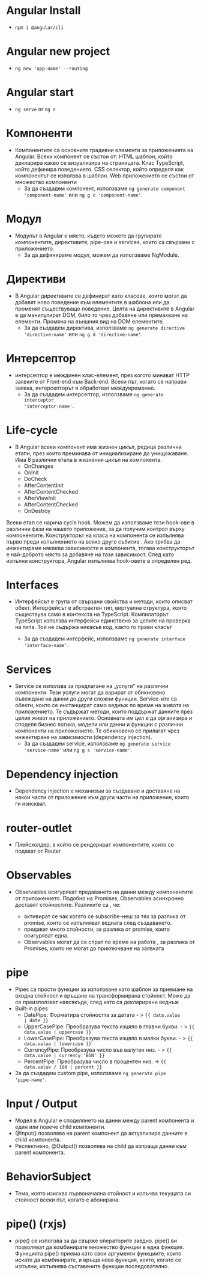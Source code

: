 # Angular Install

- <code>npm i @angular/cli</code>

# Angular new project

- <code>ng new 'app-name' --routing</code>

# Angular start

- <code>ng serve</code> or <code>ng s</code>

# Компоненти

- Компонентите са основните градивни елементи за приложенията на Angular.
  Всеки компонент се състои от: HTML шаблон, който декларира какво се визуализира на страницата.
  Клас TypeScript, който дефинира поведението. CSS селектор, който определя как компонентът се използва в шаблон.
  Web приложението се състои от множество компоненти
  - За да създадем компонент, използваме <code>ng generate component 'component-name'</code> или <code>ng g c 'component-name'</code>.

# Модул

- Модулът в Angular е място, където можете да групирате компонентите, директивите, pipe-ове и services,
  които са свързани с приложението.
  - За да дефинираме модул, можем да използваме NgModule.

# Директиви

- В Angular директивите се дефинират като класове, които могат да добавят
  ново поведение към елементите в шаблона или да променят съществуващо поведение.
  Целта на директивите в Angular е да манипулират DOM, било то чрез добавяне или
  премахване на елементи.
  Промяна на външния вид на DOM елементите.
  - За да създадем директива, използваме <code>ng generate directive 'directive-name'</code> или <code>ng g d 'directive-name'</code>.

# Интерсептор

- интерсептор е междинен клас-елемент, през когото минават HTTP заявките от Front-end към Back-end.
  Всеки път, когато се направи заявка, интерсепторът я обработват междувременно.
  - За да създадем интерсептор, използваме <code>ng generate interceptor 'interceptor-name'</code>.

# Life-cycle

- В Angular всеки компонент има жизнен цикъл, редица различни етапи, през които преминава от инициализиране до унищожаване.
  Има 8 различни етапа в жизнения цикъл на компонента.
  - OnChanges
  - OnInit
  - DoCheck
  - AfterContentInit
  - AfterContentChecked
  - AfterViewInit
  - AfterContentChecked
  - OnDestroy

Всеки етап се нарича cycle hook. Можем да използваме тези hook-ове в различни фази на нашето приложение, за да получим контрол върху компонентите. Конструкторът на класа на компонента се изпълнява първо преди изпълнението на всяко друго събитие . Ако трябва да инжектираме някакви зависимости в компонента, тогава конструкторът е най-доброто място за добавяне на тази зависимост. След като изпълни конструктора, Angular изпълнява hook-овете в определен ред.

# Interfaces

- Интерфейсът е група от свързани свойства и методи, които описват обект. Интерфейсът е абстрактен тип, виртуална структура, която съществува само в контекста на TypeScript. Компилаторът TypeScript използва интерфейси единствено за целите на проверка на типа. Той не съдържа никакъв код, както го прави класът

  - За да създадем интерфейс, използваме <code>ng generate interface 'interface-name'</code>.

# Services

- Service се използва за предлагане на „услуги“ на различни компоненти. Тези услуги могат да варират от обикновено въвеждане на данни до други сложни функции. Service-ите са обекти, които се инстанцират само веднъж по време на живота на приложението. Те съдържат методи, които поддържат данните през целия живот на приложението. Основната им цел е да организира и споделя бизнес логика, модели или данни и функции с различни компоненти на приложението. Те обикновено се прилагат чрез инжектиране на зависимости (dependency injection).
  - За да създадем service, използваме <code>ng generate service 'service-name'</code> или <code>ng g s 'service-name'</code>.

# Dependency injection

- Dependency injection е механизъм за създаване и доставяне на някои части от приложение към други части на приложение, които ги изискват.

# router-outlet

- Плейсхолдер, в който се рендерират компонентите, които се подават от Router

# Observables

- Observables осигуряват предаването на данни между компонентите от приложението. Подобно на Promises, Observables асинхронно
  доставят стойностите. Разликите са , че:

  - активират се чак когато се subscribe-неш за тях за разлика от promise, които се изпълняват веднага след създаването.
  - предават много стойности, за разлика от promise, които осигуряват една.
  - Observables могат да се спрат по време на работа , за разлика от Promises, които не могат до приключване на заявката

# pipe

- Pipes са прости функции за използване като шаблон за приемане на входна стойност и връщане на трансформирана стойност. Може да се преизползват навсякъде, след като са декларирани веднъж
- Built-in pipes
  - DatePipe: Форматира стойността за датата - > <code>{{ data.value | date }}</code>
  - UpperCasePipe: Преобразува текста изцяло в главни букви. - > <code>{{ data.value | uppercase }}</code>
  - LowerCasePipe: Преобразува текста изцяло в малки букви. - > <code>{{ data.value | lowercase }}</code>
  - CurrencyPipe: Преобразува число във валутен низ. - > <code>{{ data.value | currency:'BGN' }}</code>
  - PercentPipe: Преобразува число в процентен низ. -> <code>{{ data.value / 100 | percent }}</code>
- За да създадем custom pipe, използваме <code>ng generate pipe 'pipe-name'</code>.

# Input / Output

- Mодел в Angular е споделянето на данни между parent компонента и един или повече child компоненти.
- @Input() позволява на parent компонент да актуализира данните в child компонента.
- Респективно, @Output() позволява на child да изпраща данни към parent компонента.

# BehaviorSubject

- Тема, която изисква първоначална стойност и излъчва текущата си стойност всеки път, когато е абонирана.

# pipe() (rxjs)

- pipe() се използва за да свърже операторите заедно. pipe() ви позволяват да комбинирате множество функции в една функция.
  Функцията pipe() приема като свои аргументи функциите, които искате да комбинирате, и връща нова функция,
  която, когато се изпълни, изпълнява съставените функции последователно.

